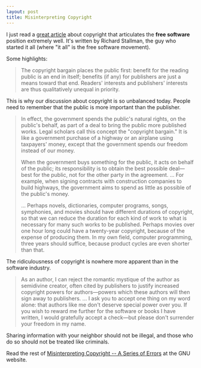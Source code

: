 ```yaml
---
layout: post
title: Misinterpreting Copyright
---
```


I just read a [great article](http://www.gnu.org/philosophy/misinterpreting-copyright.html) about copyright that articulates the **free software** position extremely well. It's written by Richard Stallman, the guy who started it all (where "it all" is the free software movement).

Some highlights:

> The copyright bargain places the public first: benefit for the reading public is an end in itself; benefits (if any) for publishers are just a means toward that end. Readers' interests and publishers' interests are thus qualitatively unequal in priority.

This is why our discussion about copyright is so unbalanced today. People need to remember that the public is more important than the publisher.

> In effect, the government spends the public's natural rights, on the public's behalf, as part of a deal to bring the public more published works. Legal scholars call this concept the "copyright bargain." It is like a government purchase of a highway or an airplane using taxpayers' money, except that the government spends our freedom instead of our money.
>
> When the government buys something for the public, it acts on behalf of the public; its responsibility is to obtain the best possible deal—best for the public, not for the other party in the agreement. ... For example, when signing contracts with construction companies to build highways, the government aims to spend as little as possible of the public's money.
>
> ... Perhaps novels, dictionaries, computer programs, songs, symphonies, and movies should have different durations of copyright, so that we can reduce the duration for each kind of work to what is necessary for many such works to be published. Perhaps movies over one hour long could have a twenty-year copyright, because of the expense of producing them. In my own field, computer programming, three years should suffice, because product cycles are even shorter than that.

The ridiculousness of copyright is nowhere more apparent than in the software industry.

> As an author, I can reject the romantic mystique of the author as semidivine creator, often cited by publishers to justify increased copyright powers for authors—powers which these authors will then sign away to publishers. ... I ask you to accept one thing on my word alone: that authors like me don't deserve special power over you. If you wish to reward me further for the software or books I have written, I would gratefully accept a check—but please don't surrender your freedom in my name.

Sharing information with your neighbor should not be illegal, and those who do so should not be treated like criminals.

Read the rest of [Misinterpreting Copyright -- A Series of Errors](http://www.gnu.org/philosophy/misinterpreting-copyright.html) at the GNU website.